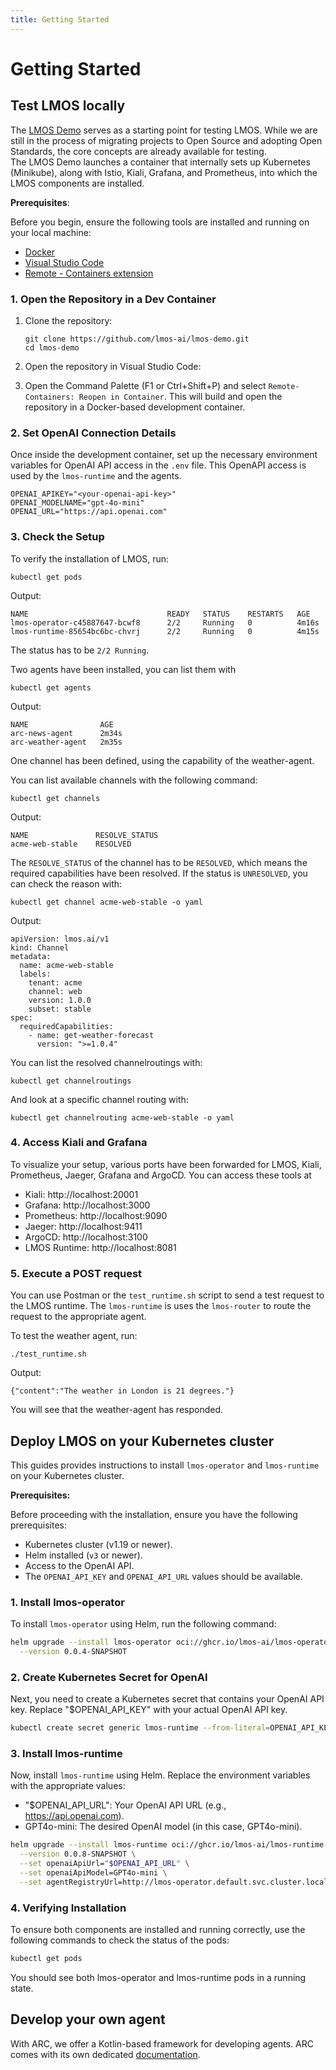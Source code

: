 ```yaml
---
title: Getting Started
---
```


# Getting Started

## Test LMOS locally

The [LMOS Demo](https://github.com/lmos-ai/lmos-demo) serves as a starting point for testing LMOS. While we are still in the process of migrating projects to Open Source and adopting Open Standards, the core concepts are already available for testing. <br />
The LMOS Demo launches a container that internally sets up Kubernetes (Minikube), along with Istio, Kiali, Grafana, and Prometheus, into which the LMOS components are installed.

**Prerequisites**:

Before you begin, ensure the following tools are installed and running on your local machine:

- [Docker](https://docs.docker.com/get-docker/)
- [Visual Studio Code](https://code.visualstudio.com/)
- [Remote - Containers extension](https://marketplace.visualstudio.com/items?itemName=ms-vscode-remote.remote-containers)

### 1. Open the Repository in a Dev Container

1. Clone the repository:
    ```shell
    git clone https://github.com/lmos-ai/lmos-demo.git
    cd lmos-demo
    ```

2. Open the repository in Visual Studio Code:

3. Open the Command Palette (F1 or Ctrl+Shift+P) and select `Remote-Containers: Reopen in Container`. This will build and open the repository in a Docker-based development container.

### 2. Set OpenAI Connection Details
Once inside the development container, set up the necessary environment variables for OpenAI API access in the `.env` file.
This OpenAPI access is used by the `lmos-runtime` and the agents.

```
OPENAI_APIKEY="<your-openai-api-key>"
OPENAI_MODELNAME="gpt-4o-mini"
OPENAI_URL="https://api.openai.com"
```

### 3. Check the Setup

To verify the installation of LMOS, run:

```
kubectl get pods
```

Output:

```
NAME                               READY   STATUS    RESTARTS   AGE
lmos-operator-c45887647-bcwf8      2/2     Running   0          4m16s
lmos-runtime-85654bc6bc-chvrj      2/2     Running   0          4m15s
```

The status has to be `2/2 Running`.

Two agents have been installed, you can list them with 

```
kubectl get agents
```

Output:

```
NAME                AGE
arc-news-agent      2m34s
arc-weather-agent   2m35s
```

One channel has been defined, using the capability of the weather-agent.

You can list available channels with the following command:

```
kubectl get channels
```

Output:

```
NAME               RESOLVE_STATUS
acme-web-stable    RESOLVED
```

The `RESOLVE_STATUS` of the channel has to be `RESOLVED`, which means the required capabilities have been resolved.
If the status is `UNRESOLVED`, you can check the reason with: 

```
kubectl get channel acme-web-stable -o yaml
```

Output:
```
apiVersion: lmos.ai/v1
kind: Channel
metadata:
  name: acme-web-stable
  labels:
    tenant: acme
    channel: web
    version: 1.0.0
    subset: stable
spec:
  requiredCapabilities:
    - name: get-weather-forecast
      version: ">=1.0.4"
```

You can list the resolved channelroutings with:

```
kubectl get channelroutings
```

And look at a specific channel routing with:

```
kubectl get channelrouting acme-web-stable -o yaml
```

### 4. Access Kiali and Grafana

To visualize your setup, various ports have been forwarded for LMOS, Kiali, Prometheus, Jaeger, Grafana and ArgoCD. You can access these tools at

- Kiali: http://localhost:20001
- Grafana: http://localhost:3000
- Prometheus: http://localhost:9090
- Jaeger: http://localhost:9411
- ArgoCD: http://localhost:3100
- LMOS Runtime: http://localhost:8081

### 5. Execute a POST request

You can use Postman or the `test_runtime.sh` script to send a test request to the LMOS runtime. 
The `lmos-runtime` is uses the `lmos-router` to route the request to the appropriate agent.

To test the weather agent, run:

```
./test_runtime.sh
```

Output:

```
{"content":"The weather in London is 21 degrees."}
```

You will see that the weather-agent has responded. 


## Deploy LMOS on your Kubernetes cluster

This guides provides instructions to install `lmos-operator` and `lmos-runtime` on your Kubernetes cluster.

**Prerequisites:**

Before proceeding with the installation, ensure you have the following prerequisites:

- Kubernetes cluster (v1.19 or newer).
- Helm installed (`v3` or newer).
- Access to the OpenAI API.
- The `OPENAI_API_KEY` and `OPENAI_API_URL` values should be available.

### 1. Install lmos-operator

To install `lmos-operator` using Helm, run the following command:

```bash
helm upgrade --install lmos-operator oci://ghcr.io/lmos-ai/lmos-operator-chart \
  --version 0.0.4-SNAPSHOT
```

### 2. Create Kubernetes Secret for OpenAI

Next, you need to create a Kubernetes secret that contains your OpenAI API key. Replace "$OPENAI_API_KEY" with your actual OpenAI API key.

```bash
kubectl create secret generic lmos-runtime --from-literal=OPENAI_API_KEY="$OPENAI_API_KEY"
```

### 3. Install lmos-runtime

Now, install `lmos-runtime` using Helm. Replace the environment variables with the appropriate values:

- "$OPENAI_API_URL": Your OpenAI API URL (e.g., https://api.openai.com).
- GPT4o-mini: The desired OpenAI model (in this case, GPT4o-mini).

```bash
helm upgrade --install lmos-runtime oci://ghcr.io/lmos-ai/lmos-runtime-chart \
  --version 0.0.8-SNAPSHOT \
  --set openaiApiUrl="$OPENAI_API_URL" \
  --set openaiApiModel=GPT4o-mini \
  --set agentRegistryUrl=http://lmos-operator.default.svc.cluster.local:8080
```

### 4. Verifying Installation
To ensure both components are installed and running correctly, use the following commands to check the status of the pods:

```bash
kubectl get pods
```

You should see both lmos-operator and lmos-runtime pods in a running state.

## Develop your own agent

With ARC, we offer a Kotlin-based framework for developing agents. 
ARC comes with its own dedicated [documentation](https://lmos-ai.github.io/arc/docs/index).

